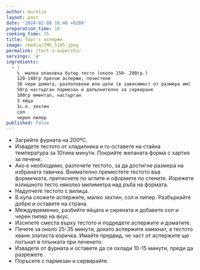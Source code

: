 ```yaml
---
author: Aurelia
layout: post
date: '2024-02-08 16:46 +0200'
preparation_time: 10
cooking_time: 35
title: Тарт с аспержи
image: /media/IMG_5185.jpeg
permalink: /tart-s-asperzhi/
servings: '4'
ingredients:
  - |
    ½  малка опаковка бутер тесто (около 150- 200гр.)
    120-140гр пресни аспержи, почистени
    10 чери домата, разполовени или цели (в зависимост от размера им)
    50гр настърган пармезан и допълнително за сервиране
    100гр ементал, настърган
    3 яйца
    1с.л. зехтин
    сол
    черен пипер
published: false
---
```

- Загрейте фурната на 200ºC.
- Извадете тестото от хладилника и го оставете на стайна температура за 10тина минути. Покрийте желаната форма с хартия за печене. 
- Ако е необходимо, разточете тестото, за да достигне размера на избраната тавичка. Внимателно преместете тестото във формичката, притиснете по ъглите и оформете по стените. Изрежете излишното тесто няколко милиметра над ръба на формата.
- Надупчете тестото с вилица.
- В купа сложете аспержите, малко зехтин, сол и пипер. Разбъркайте добре и оставете на страна.
- Междувременно, разбийте яйцата и сирената и добавете сол и черен пипер на вкус.
- Изсипете сместа върху тестото и подредете аспержите и доматите.
- Печете за около 25-35 минути, докато аспержите омекнат, а тестото хване златиста коричка. Имайте предвид, че част от аспержите ще потънат в плънката при печенето.
- Извадете от фурната и оставете да се охлади 10-15 минути, преди да разрежете.
- Поръсете с пармезан и сервирайте.
